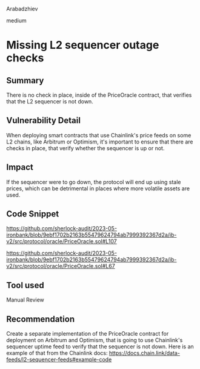 Arabadzhiev

medium

# Missing L2 sequencer outage checks

## Summary

There is no check in place, inside of the PriceOracle contract, that verifies that the L2 sequencer is not down.

## Vulnerability Detail

When deploying smart contracts that use Chainlink's price feeds on some L2 chains, like Arbitrum or Optimism, it's important to ensure that there are checks in place, that verify whether the sequencer is up or not. 

## Impact

If the sequencer were to go down, the protocol will end up using stale prices, which can be detrimental in places where more volatile assets are used.

## Code Snippet

https://github.com/sherlock-audit/2023-05-ironbank/blob/9ebf1702b2163b55479624794ab7999392367d2a/ib-v2/src/protocol/oracle/PriceOracle.sol#L107

https://github.com/sherlock-audit/2023-05-ironbank/blob/9ebf1702b2163b55479624794ab7999392367d2a/ib-v2/src/protocol/oracle/PriceOracle.sol#L67

## Tool used

Manual Review

## Recommendation

Create a separate implementation of the PriceOracle contract for deployment on Arbitrum and Optimism, that is going to use Chainlink's sequencer uptime feed to verify that the sequencer is not down. Here is an example of that from the Chainlink docs: https://docs.chain.link/data-feeds/l2-sequencer-feeds#example-code
